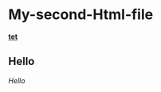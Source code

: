 # My-second-Html-file
[**tet**](https://github.com/VLAD-Galperin/My-second-Html-file/edit/master/README.md)
## Hello
*Hello*
